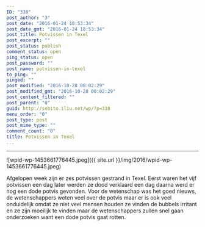 ```yaml
---
ID: "338"
post_author: "3"
post_date: "2016-01-24 18:53:34"
post_date_gmt: "2016-01-24 18:53:34"
post_title: Potvissen in Texel
post_excerpt: ""
post_status: publish
comment_status: open
ping_status: open
post_password: ""
post_name: potvissen-in-texel
to_ping: ""
pinged: ""
post_modified: "2016-10-28 00:02:29"
post_modified_gmt: "2016-10-28 00:02:29"
post_content_filtered: ""
post_parent: "0"
guid: http://sebito.iliu.net/wp/?p=338
menu_order: "0"
post_type: post
post_mime_type: ""
comment_count: "0"
title: Potvissen in Texel
...
```

---

![wpid-wp-1453661776445.jpeg]({{ site.url }}/img/2016/wpid-wp-1453661776445.jpeg)

Afgelopen week zijn er zes potvissen gestrand in Texel.
Eerst waren het vijf potvissen een dag later werden ze dood verklaard een dag daarna werd er nog een dode potvis gevonden.
Voor de wetenschap was het goed nieuws, de wetenschappers weten veel over de potvis maar er is ook veel onduidelijk omdat ze niet veel mensen houden ze vinden de bubbels irritant en ze zijn moeilijk te vinden maar de wetenschappers zullen snel gaan onderzoeken want een dode potvis gaat rotten.
